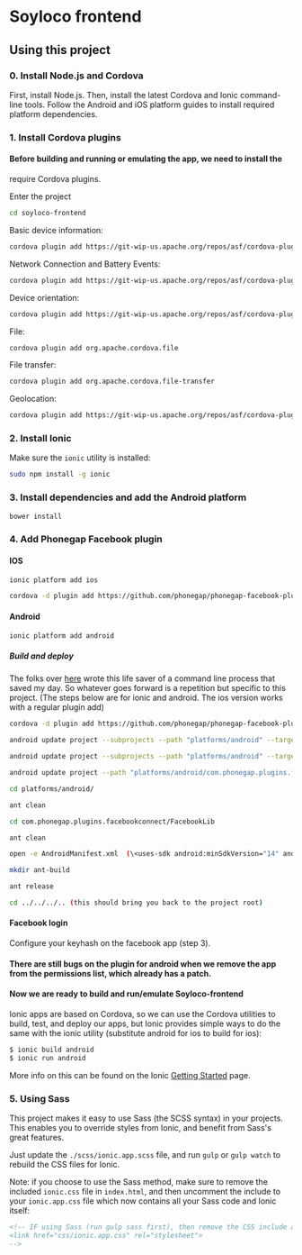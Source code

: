 Soyloco frontend
=====================

## Using this project


### 0. Install Node.js and Cordova
First, install Node.js. Then, install the latest Cordova and Ionic command-line tools.
Follow the Android and iOS platform guides to install required platform dependencies.

### 1. Install Cordova plugins

#### Before building and running or emulating the app, we need to install the
require Cordova plugins.

Enter the project
```bash
cd soyloco-frontend
```

Basic device information:
```bash
cordova plugin add https://git-wip-us.apache.org/repos/asf/cordova-plugin-device.git
```

Network Connection and Battery Events:
```bash
cordova plugin add https://git-wip-us.apache.org/repos/asf/cordova-plugin-network-information.git
```

Device orientation:
```bash
cordova plugin add https://git-wip-us.apache.org/repos/asf/cordova-plugin-device-orientation.git
```


File:
```bash
cordova plugin add org.apache.cordova.file
```


File transfer:
```bash
cordova plugin add org.apache.cordova.file-transfer
```
Geolocation:
```bash
cordova plugin add https://git-wip-us.apache.org/repos/asf/cordova-plugin-geolocation.git
```


### 2. Install Ionic

Make sure the `ionic` utility is installed:

```bash
sudo npm install -g ionic
```

### 3. Install dependencies and add the Android platform

```bash
bower install
```

### 4. Add Phonegap Facebook plugin

#### IOS
```bash
ionic platform add ios
```

```bash
cordova -d plugin add https://github.com/phonegap/phonegap-facebook-plugin.git --variable APP_ID="738982816123885" --variable APP_NAME="Splash"
```

#### Android
```bash
ionic platform add android
```

##### Build and deploy

The folks over [here](https://github.com/Wizcorp/phonegap-facebook-plugin/blob/develop/platforms/android/README.md) wrote this
life saver of a command line process that saved my day. So whatever goes forward is a repetition but specific to this project.
(The steps below are for ionic and android. The ios version works with a regular plugin add)

```bash
cordova -d plugin add https://github.com/phonegap/phonegap-facebook-plugin.git --variable APP_ID="738982816123885" --variable APP_NAME="Splash"
```
```bash
android update project --subprojects --path "platforms/android" --target android-19 --library "CordovaLib"
```
```bash
android update project --subprojects --path "platforms/android" --target android-19 --library "com.phonegap.plugins.facebookconnect/splash-FacebookLib"
```
```bash
android update project --path "platforms/android/com.phonegap.plugins.facebookconnect/splash-FacebookLib" --target android-19
```
```bash
cd platforms/android/
```
```bash
ant clean
```
```bash
cd com.phonegap.plugins.facebookconnect/FacebookLib
```
```bash
ant clean
```
```bash
open -e AndroidManifest.xml  (\<uses-sdk android:minSdkVersion="14" android:targetSdkVersion="19" /\>)
```
```bash
mkdir ant-build
```
```bash
ant release
```
```bash
cd ../../../.. (this should bring you back to the project root)
```
#### Facebook login

Configure your keyhash on the facebook app (step 3).

#### There are still bugs on the plugin for android when we remove the app from the permissions list, which already has a patch.


#### Now we are ready to build and run/emulate Soyloco-frontend
Ionic apps are based on Cordova, so we can use the Cordova utilities
to build, test, and deploy our apps, but Ionic provides simple ways to do
the same with the ionic utility (substitute android for ios to build for ios):

```bash
$ ionic build android
$ ionic run android
```

More info on this can be found on the Ionic [Getting Started](http://ionicframework.com/getting-started) page.


### 5. Using Sass

This project makes it easy to use Sass (the SCSS syntax) in your projects. This enables you to override styles from Ionic, and benefit from
Sass's great features.

Just update the `./scss/ionic.app.scss` file, and run `gulp` or `gulp watch` to rebuild the CSS files for Ionic.

Note: if you choose to use the Sass method, make sure to remove the included `ionic.css` file in `index.html`, and then uncomment
the include to your `ionic.app.css` file which now contains all your Sass code and Ionic itself:

```html
<!-- IF using Sass (run gulp sass first), then remove the CSS include above
<link href="css/ionic.app.css" rel="stylesheet">
-->
```

